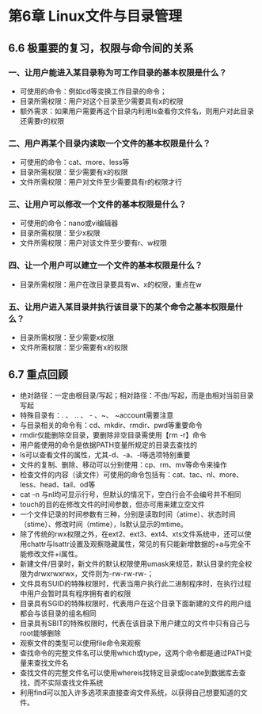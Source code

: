 # 第6章  Linux文件与目录管理

## 6.6 极重要的复习，权限与命令间的关系

### 一、让用户能进入某目录称为可工作目录的基本权限是什么？

- 可使用的命令：例如cd等变换工作目录的命令；
- 目录所需权限：用户对这个目录至少需要具有x的权限
- 额外需求：如果用户需要再这个目录内利用ls查看你文件名，则用户对此目录还需要r的权限

### 二、用户再某个目录内读取一个文件的基本权限是什么？

- 可使用的命令：cat、more、less等
- 目录所需权限：至少需要有x的权限
- 文件所需权限：用户对文件至少需要具有r的权限才行

### 三、让用户可以修改一个文件的基本权限是什么？

- 可使用的命令：nano或vi编辑器
- 目录所需权限：至少x权限
- 文件所需权限：用户对该文件至少要有r、w权限

### 四、让一个用户可以建立一个文件的基本权限是什么？

- 目录所需权限：用户在改目录要具有w、x的权限，重点在w

### 五、让用户进入某目录并执行该目录下的某个命令之基本权限是什么？

- 目录所需权限：至少需要x权限
- 文件所需权限：至少需要有x的权限

## 6.7 重点回顾

- 绝对路径：一定由根目录/写起；相对路径：不由/写起，而是由相对当前目录写起
- 特殊目录有：. 、 .. 、 - 、~、 ~account需要注意
- 与目录相关的命令有：cd、mkdir、rmdir、pwd等重要命令
- rmdir仅能删除空目录，要删除非空目录需使用【rm -r】命令
- 用户能使用的命令是依据PATH变量所规定的目录去查找的
- ls可以查看文件的属性，尤其-d、-a、-l等选项特别重要
- 文件的复制、删除、移动可以分别使用：cp、rm、mv等命令来操作
- 检查文件的内容（读文件）可使用的命令包括有：cat、tac、nl、more、less、head、tail、od等
- cat -n 与nl均可显示行号，但默认的情况下，空白行会不会编号并不相同
- touch的目的在修改文件的时间参数，但亦可用来建立空文件
- 一个文件记录的时间参数有三种，分别是读取时间（atime）、状态时间（stime）、修改时间（mtime），ls默认显示的mtime。
- 除了传统的rwx权限之外，在ext2、ext3、ext4、xts文件系统中，还可以使用chattr与lsattr设置及观察隐藏属性，常见的有只能新增数据的+a与完全不能修改文件+i属性。
- 新建文件/目录时，新文件的默认权限使用umask来规范，默认目录的完全权限为drwxrwxrwx，文件则为-rw-rw-rw-；
- 文件具有SUID的特殊权限时，代表当用户执行此二进制程序时，在执行过程中用户会暂时具有程序拥有者的权限
- 目录具有SGID的特殊权限时，代表用户在这个目录下面新建的文件的用户组都会与该目录的组名相同
- 目录具有SBIT的特殊权限时，代表在该目录下用户建立的文件中只有自己与root能够删除
- 观察文件的类型可以使用file命令来观察
- 查找命令的完整文件名可以使用which或type，这两个命令都是通过PATH变量来查找文件名
- 查找文件的完整文件名可以使用whereis找特定目录或locate到数据库去查找，而不实际查找文件系统
- 利用find可以加入许多选项来直接查询文件系统，以获得自己想要知道的文件。

